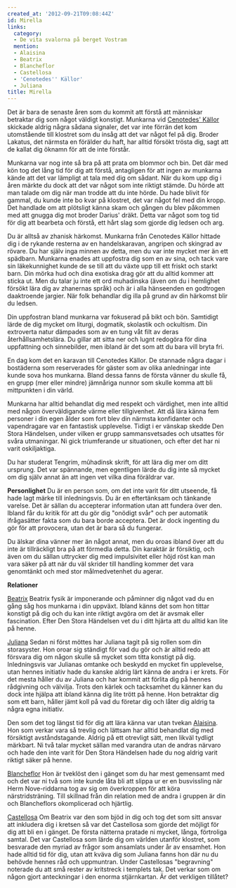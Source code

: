 ```yaml
---
created_at: '2012-09-21T09:08:44Z'
id: Mirella
links:
  category:
  - De vita svalorna på berget Vostram
  mention:
  - Alaisina
  - Beatrix
  - Blancheflor
  - Castellosa
  - 'Cenotedes'' Källor'
  - Juliana
title: Mirella
---
```


Det är bara de senaste åren som du kommit att förstå att människar betraktar dig som något väldigt
konstigt. Munkarna vid [Cenotedes' Källor] skickade aldrig några sådana signaler, det var inte
förrän det kom utomstående till klostret som du insåg att det var något fel på dig. Broder Lakatus,
det närmsta en förälder du haft, har alltid försökt trösta dig, sagt att de kallat dig öknamn för
att de inte förstår.

Munkarna var nog inte så bra på att prata om blommor och bin. Det där med kön tog det lång tid för
dig att förstå, antagligen för att ingen av munkarna kände att det var lämpligt at tala med dig om
sådant. När du kom upp dig i åren märkte du dock att det var något som inte riktigt stämde. Du hörde
att man talade om dig när man trodde att du inte hörde. Du hade blivit för gammal, du kunde inte bo
kvar på klostret, det var något fel med din kropp. Det handlade om att plötsligt känna skam och
gången du blev påkommen med att gnugga dig mot broder Darius' dräkt. Detta var något som tog tid för
dig att bearbeta och förstå, ett hårt slag som gjorde dig ledsen och arg.

Du är alltså av zhanisk härkomst. Munkarna från Cenotedes Källor hittade dig i de rykande resterna
av en handelskaravan, angripen och skingrad av rövare. Du har själv inga minnen av detta, men du var
inte mycket mer än ett spädbarn. Munkarna enades att uppfostra dig som en av sina, och tack vare sin
läkekunnighet kunde de se till att du växte upp till ett friskt och starkt barn. Din mörka hud och
dina exotiska drag gör att du alltid kommer att sticka ut. Men du talar ju inte ett ord muhadinska
(även om du i hemlighet försökt lära dig av zhanernas språk) och är i alla hänseenden en godtrogen
daaktroende jargier. När folk behandlar dig illa på grund av din härkomst blir du ledsen.

Din uppfostran bland munkarna var fokuserad på bikt och bön. Samtidigt lärde de dig mycket om
liturgi, dogmatik, skolastik och ockultism. Din extroverta natur dämpades som av en tung våt filt av
deras återhållsamhetslära. Du gillar att sitta ner och lugnt redogöra för dina uppfattning och
sinnebilder, men ibland är det som att du bara vill bryta fri.

En dag kom det en karavan till Cenotedes Källor. De stannade några dagar i bostäderna som
reserverades för gäster som av olika anledningar inte kunde sova hos munkarna. Bland dessa fanns de
första vänner du skulle få, en grupp (mer eller mindre) jämnåriga nunnor som skulle komma att bli
mittpunkten i din värld.

Munkarna har alltid behandlat dig med respekt och värdighet, men inte alltid med någon
överväldigande värme eller tillgivenhet. Att då lära känna fem personer i din egen ålder som fort
blev din närmsta konfidanter och vapendragare var en fantastisk upplevelse. Tidigt i er vänskap
skedde Den Stora Händelsen, under vilken er grupp sammansvetsades och utsattes för svåra utmaningar.
Ni gick triumferande ur situationen, och efter det har ni varit oskiljaktiga.

Du har studerat Tengrim, mûhadinsk skrift, för att lära dig mer om ditt ursprung. Det var spännande,
men egentligen lärde du dig inte så mycket om dig själv annat än att ingen vet vilka dina föräldrar
var.

**Personlighet** Du är en person som, om det inte varit för ditt utseende, få hade lagt märke till
inledningsvis. Du är en eftertänksam och tänkande varelse. Det är sällan du accepterar information
utan att fundera över den. Ibland får du kritik för att du gör dig "onödigt svår" och per automatik
ifrågasätter fakta som du bara borde acceptera. Det är dock ingenting du gör för att provocera, utan
det är bara så du fungerar.

Du älskar dina vänner mer än något annat, men du oroas ibland över att du inte är tillräckligt bra
på att förmedla detta. Din karaktär är försiktig, och även om du sällan uttrycker dig med
impulsivitet eller höjd röst kan man vara säker på att när du väl skrider till handling kommer det
vara genomtänkt och med stor målmedvetenhet du agerar.

**Relationer**

[Beatrix] Beatrix fysik är imponerande och påminner dig något vad du en gång såg hos munkarna i din
uppväxt. Ibland känns det som hon tittar konstigt på dig och du kan inte riktigt avgöra om det är
avsmak eller fascination. Efter Den Stora Händelsen vet du i ditt hjärta att du alltid kan lite på
henne.

[Juliana] Sedan ni först möttes har Juliana tagit på sig rollen som din storasyster. Hon oroar sig
ständigt för vad du gör och är alltid redo att försvara dig om någon skulle så mycket som titta
konstigt på dig. Inledningsvis var Julianas omtanke och beskydd en mycket fin upplevelse, utan
hennes initiativ hade du kanske aldrig lärt känna de andra i er krets. För det mesta håller du av
Juliana och har kommit att förlita dig på hennes rådgivning och välvilja. Trots den kärlek och
tacksamhet du känner kan du dock inte hjälpa att ibland känna dig lite trött på henne. Hon betraktar
dig som ett barn, håller jämt koll på vad du företar dig och låter dig aldrig ta några egna
initiativ.

Den som det tog längst tid för dig att lära känna var utan tvekan [Alaisina]. Hon som verkar vara så
trevlig och lättsam har alltid behandlat dig med försiktigt avståndstagande. Aldrig på ett otrevligt
sätt, men likväl tydligt märkbart. Ni två talar mycket sällan med varandra utan de andras närvaro
och hade den inte varit för Den Stora Händelsen hade du nog aldrig varit riktigt säker på henne.

[Blancheflor] Hon är tveklöst den i gänget som du har mest gemensamt med och det var ni två som inte
kunde låta bli att slippa ur er en busvissling när Herm Nove-riddarna tog av sig om överkroppen för
att köra närstridsträning. Till skillnad från din relation med de andra i gruppen är din och
Blancheflors okomplicerad och hjärtlig.

[Castellosa] Om Beatrix var den som bjöd in dig och tog det som sitt ansvar att inkludera dig i
kretsen så var det Castellosa som gjorde det möjligt för dig att bli en i gänget. De första nätterna
pratade ni mycket, långa, förtroliga samtal. Det var Castellosa som lärde dig om världen utanför
klostret, som besvarade den myriad av frågor som ansamlats under år av ensamhet. Hon hade alltid tid
för dig, utan att kväva dig som Juliana fanns hon där nu du behövde hennes råd och uppmuntran. Under
Castellosas "begravning" noterade du att små rester av kritstreck i templets tak. Det verkar som om
någon gjort anteckningar i den enorma stjärnkartan. Är det verkligen tillåtet?

  [Cenotedes' Källor]: Cenotedes_Källor
  [Beatrix]: Beatrix
  [Juliana]: Juliana
  [Alaisina]: Alaisina
  [Blancheflor]: Blancheflor
  [Castellosa]: Castellosa